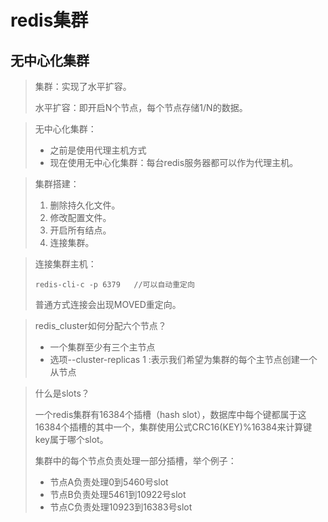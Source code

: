 # redis集群

## 无中心化集群

> 集群：实现了水平扩容。
>
> 水平扩容：即开启N个节点，每个节点存储1/N的数据。



> 无中心化集群：
>
> - 之前是使用代理主机方式
> - 现在使用无中心化集群：每台redis服务器都可以作为代理主机。



> 集群搭建：
>
> 1. 删除持久化文件。
> 2. 修改配置文件。
> 3. 开启所有结点。
> 4. 连接集群。



> 连接集群主机：
>
> ```redis
> redis-cli-c -p 6379	//可以自动重定向
> ```
>
> 普通方式连接会出现MOVED重定向。



> redis_cluster如何分配六个节点？
>
> - 一个集群至少有三个主节点
> - 选项--cluster-replicas 1 :表示我们希望为集群的每个主节点创建一个从节点



> 什么是slots？
>
> 一个redis集群有16384个插槽（hash slot），数据库中每个键都属于这16384个插槽的其中一个，集群使用公式CRC16(KEY)%16384来计算键key属于哪个slot。
>
> 集群中的每个节点负责处理一部分插槽，举个例子：
>
> - 节点A负责处理0到5460号slot
> - 节点B负责处理5461到10922号slot
> - 节点C负责处理10923到16383号slot











































